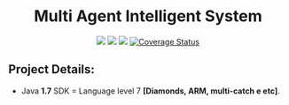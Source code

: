 <h1 align="center">Multi Agent Intelligent System</h1>
<p align="center">
    <a href="https://github.com/rios0rios0/MAIS/releases/latest" alt="Latest Release">
        <img src="https://img.shields.io/github/release/rios0rios0/MAIS.svg?style=for-the-badge&logo=github" /></a>
    <a href="https://github.com/rios0rios0/MAIS/blob/master/LICENSE" alt="License">
        <img src="https://img.shields.io/github/license/rios0rios0/MAIS.svg?style=for-the-badge&logo=github" /></a>
    <a href="https://travis-ci.org/rios0rios0/MAIS" alt="Build Status">
        <img src="https://img.shields.io/travis/rios0rios0/MAIS/master.svg?style=for-the-badge&logo=travis" /></a>
    <a href="https://coveralls.io/github/rios0rios0/MAIS?branch=master">
        <img src="https://img.shields.io/coveralls/github/rios0rios0/MAIS/master.svg?style=for-the-badge&logo=coveralls" alt="Coverage Status"></a>
</p>

## Project Details:
- Java __1.7__ SDK = Language level 7 __[Diamonds, ARM, multi-catch e etc]__.